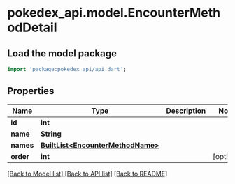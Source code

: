 # pokedex_api.model.EncounterMethodDetail

## Load the model package
```dart
import 'package:pokedex_api/api.dart';
```

## Properties
Name | Type | Description | Notes
------------ | ------------- | ------------- | -------------
**id** | **int** |  | 
**name** | **String** |  | 
**names** | [**BuiltList&lt;EncounterMethodName&gt;**](EncounterMethodName.md) |  | 
**order** | **int** |  | [optional] 

[[Back to Model list]](../README.md#documentation-for-models) [[Back to API list]](../README.md#documentation-for-api-endpoints) [[Back to README]](../README.md)


